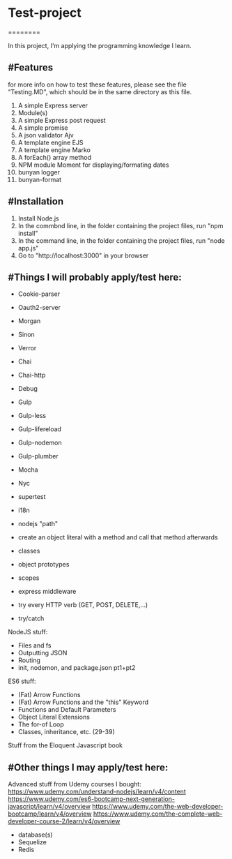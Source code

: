 # Test-project
========

In this project, I'm applying the programming knowledge I learn. 

#Features
--------
for more info on how to test these features, please see the file "Testing.MD", which should be in the same directory as this file. 

1. A simple Express server 
2. Module(s)
3. A simple Express post request
4. A simple promise
5. A json validator Ajv
6. A template engine EJS
7. A template engine Marko
8. A forEach() array method
9. NPM module Moment for displaying/formating dates
10. bunyan logger
11. bunyan-format

#Installation
------------
1. Install Node.js 
2. In the commbnd line, in the folder containing the project files, run "npm install"
3. In the command line, in the folder containing the project files, run "node app.js"
4. Go to "http://localhost:3000" in your browser

#Things I will probably apply/test here:
------------
- Cookie-parser
- Oauth2-server
- Morgan
- Sinon
- Verror
- Chai
- Chai-http
- Debug
- Gulp
- Gulp-less
- Gulp-lifereload
- Gulp-nodemon
- Gulp-plumber
- Mocha
- Nyc
- supertest
- i18n

- nodejs "path"
- create an object literal with a method and call that method afterwards 
- classes
- object prototypes
- scopes
- express middleware
- try every HTTP verb (GET, POST, DELETE,...)
- try/catch

NodeJS stuff: 
- Files and fs
- Outputting JSON
- Routing
- init, nodemon, and package.json pt1+pt2

ES6 stuff: 
- (Fat) Arrow Functions
- (Fat) Arrow Functions and the "this" Keyword
- Functions and Default Parameters
- Object Literal Extensions
- The for-of Loop
- Classes, inheritance, etc. (29-39)

Stuff from the Eloquent Javascript book

#Other things I may apply/test here:
------------

Advanced stuff from Udemy courses I bought: 
https://www.udemy.com/understand-nodejs/learn/v4/content
https://www.udemy.com/es6-bootcamp-next-generation-javascript/learn/v4/overview
https://www.udemy.com/the-web-developer-bootcamp/learn/v4/overview
https://www.udemy.com/the-complete-web-developer-course-2/learn/v4/overview

- database(s)
- Sequelize
- Redis